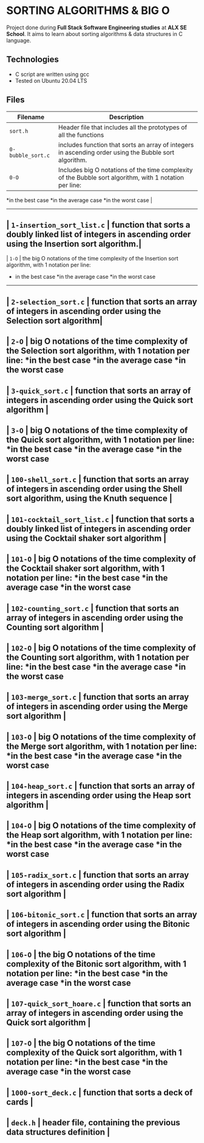 # SORTING ALGORITHMS & BIG O

Project done during **Full Stack Software Engineering studies** at **ALX SE School**.
It aims to learn about sorting algorithms & data structures in C language.

## Technologies
* C script are written using gcc
* Tested on Ubuntu 20.04 LTS

## Files

| Filename | Description |
| -------- | ----------- |
| `sort.h` | Header file that includes all the prototypes of all the functions |
| `0-bubble_sort.c`      | includes function that sorts an array of integers in ascending order using the Bubble sort algorithm. |
| `0-O`                  | Includes big O notations of the time complexity of the Bubble sort algorithm, with 1 notation per line:
*in the best case
*in the average case
*in the worst case |

-----------------------------------------------------------------------------------------------------------------------------------------------------------------------
| `1-insertion_sort_list.c` | function that sorts a doubly linked list of integers in ascending order using the Insertion sort algorithm.|
-----------------------------------------------------------------------------------------------------------------------------------------------------------------------
| `1-O` | the big O notations of the time complexity of the Insertion sort algorithm, with 1 notation per line:
* in the best case
*in the average case
*in the worst case
-----------------------------------------------------------------------------------------------------------------------------------------------------------------------

| `2-selection_sort.c`      | function that sorts an array of integers in ascending order using the Selection sort algorithm|
-----------------------------------------------------------------------------------------------------------------------------------------------------------------------

| `2-O`                     | big O notations of the time complexity of the Selection sort algorithm, with 1 notation per line:
*in the best case
*in the average case
*in the worst case
-----------------------------------------------------------------------------------------------------------------------------------------------------------------------

| `3-quick_sort.c`          | function that sorts an array of integers in ascending order using the Quick sort algorithm |
-----------------------------------------------------------------------------------------------------------------------------------------------------------------------

| `3-O`                     |  big O notations of the time complexity of the Quick sort algorithm, with 1 notation per line:
*in the best case
*in the average case
*in the worst case
-----------------------------------------------------------------------------------------------------------------------------------------------------------------------

| `100-shell_sort.c` | function that sorts an array of integers in ascending order using the Shell sort algorithm, using the Knuth sequence |
-----------------------------------------------------------------------------------------------------------------------------------------------------------------------

| `101-cocktail_sort_list.c` | function that sorts a doubly linked list of integers in ascending order using the Cocktail shaker sort algorithm |
-----------------------------------------------------------------------------------------------------------------------------------------------------------------------

| `101-O` |  big O notations of the time complexity of the Cocktail shaker sort algorithm, with 1 notation per line:
*in the best case
*in the average case
*in the worst case 
-----------------------------------------------------------------------------------------------------------------------------------------------------------------------

| `102-counting_sort.c` | function that sorts an array of integers in ascending order using the Counting sort algorithm |
-----------------------------------------------------------------------------------------------------------------------------------------------------------------------

| `102-O` | big O notations of the time complexity of the Counting sort algorithm, with 1 notation per line:
*in the best case
*in the average case
*in the worst case
-----------------------------------------------------------------------------------------------------------------------------------------------------------------------

| `103-merge_sort.c` | function that sorts an array of integers in ascending order using the Merge sort algorithm |
-----------------------------------------------------------------------------------------------------------------------------------------------------------------------

| `103-O` | big O notations of the time complexity of the Merge sort algorithm, with 1 notation per line:
*in the best case
*in the average case
*in the worst case
-----------------------------------------------------------------------------------------------------------------------------------------------------------------------

| `104-heap_sort.c` | function that sorts an array of integers in ascending order using the Heap sort algorithm |
-----------------------------------------------------------------------------------------------------------------------------------------------------------------------

| `104-O` |  big O notations of the time complexity of the Heap sort algorithm, with 1 notation per line:
*in the best case
*in the average case
*in the worst case
-----------------------------------------------------------------------------------------------------------------------------------------------------------------------

| `105-radix_sort.c` | function that sorts an array of integers in ascending order using the Radix sort algorithm |
-----------------------------------------------------------------------------------------------------------------------------------------------------------------------

| `106-bitonic_sort.c` | function that sorts an array of integers in ascending order using the Bitonic sort algorithm |
-----------------------------------------------------------------------------------------------------------------------------------------------------------------------

| `106-O` | the big O notations of the time complexity of the Bitonic sort algorithm, with 1 notation per line:
*in the best case
*in the average case
*in the worst case
-----------------------------------------------------------------------------------------------------------------------------------------------------------------------

| `107-quick_sort_hoare.c` | function that sorts an array of integers in ascending order using the Quick sort algorithm |
-----------------------------------------------------------------------------------------------------------------------------------------------------------------------

| `107-O` | the big O notations of the time complexity of the Quick sort algorithm, with 1 notation per line:
*in the best case
*in the average case
*in the worst case
-----------------------------------------------------------------------------------------------------------------------------------------------------------------------

| `1000-sort_deck.c` | function that sorts a deck of cards |
-----------------------------------------------------------------------------------------------------------------------------------------------------------------------

| `deck.h` | header file, containing the previous data structures definition |
-----------------------------------------------------------------------------------------------------------------------------------------------------------------------

